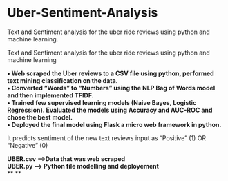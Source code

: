 # Uber-Sentiment-Analysis
Text and Sentiment analysis for the uber ride reviews using python and machine learning.

Text and Sentiment analysis for the uber ride reviews using python and machine learning

**• Web scraped the Uber reviews to a CSV file using python, performed text mining classification on the data.**<br/>
**• Converted “Words” to “Numbers” using the NLP Bag of Words model and then implemented TFIDF.**<br/>
**• Trained few supervised learning models (Naive Bayes, Logistic Regression). Evaluated the models using Accuracy and AUC-ROC and chose the best model.**<br/>
**• Deployed the final model using Flask a micro web framework in python.**<br/>

It predicts sentiment of the new text reviews input as “Positive” (1) OR “Negative” (0)

**UBER.csv -->Data that was web scraped**<br/>
**UBER.py --> Python file modelling and deployement**<br/>
** **<br/>
